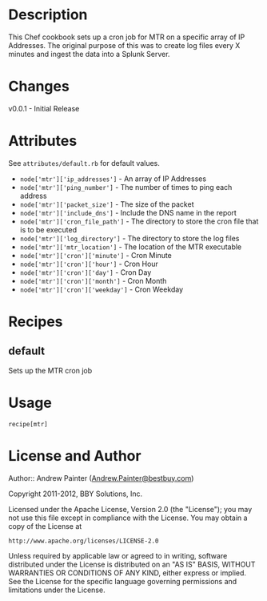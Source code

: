 Description
===========

This Chef cookbook sets up a cron job for MTR on a specific array of IP Addresses.  The original purpose of this was to create log files every X minutes and ingest the data into a Splunk Server.

Changes
=======

v0.0.1 - Initial Release

Attributes
==========

See `attributes/default.rb` for default values.

* `node['mtr']['ip_addresses']` - An array of IP Addresses
* `node['mtr']['ping_number']` - The number of times to ping each address
* `node['mtr']['packet_size']` - The size of the packet
* `node['mtr']['include_dns']` - Include the DNS name in the report
* `node['mtr']['cron_file_path']` - The directory to store the cron file that is to be executed
* `node['mtr']['log_directory']` - The directory to store the log files
* `node['mtr']['mtr_location']` - The location of the MTR executable
* `node['mtr']['cron']['minute']` - Cron Minute
* `node['mtr']['cron']['hour']` - Cron Hour
* `node['mtr']['cron']['day']` - Cron Day
* `node['mtr']['cron']['month']` - Cron Month
* `node['mtr']['cron']['weekday']` - Cron Weekday

Recipes
=======

default
------

Sets up the MTR cron job

Usage
=====

	recipe[mtr]

License and Author
==================

Author:: Andrew Painter (<Andrew.Painter@bestbuy.com>)

Copyright 2011-2012, BBY Solutions, Inc.

Licensed under the Apache License, Version 2.0 (the "License");
you may not use this file except in compliance with the License.
You may obtain a copy of the License at

    http://www.apache.org/licenses/LICENSE-2.0

Unless required by applicable law or agreed to in writing, software
distributed under the License is distributed on an "AS IS" BASIS,
WITHOUT WARRANTIES OR CONDITIONS OF ANY KIND, either express or implied.
See the License for the specific language governing permissions and
limitations under the License.